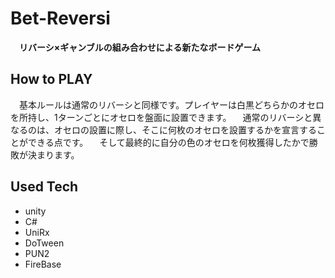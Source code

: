 # Bet-Reversi
　**リバーシ×ギャンブルの組み合わせによる新たなボードゲーム**

## How to PLAY
　基本ルールは通常のリバーシと同様です。プレイヤーは白黒どちらかのオセロを所持し、1ターンごとにオセロを盤面に設置できます。
　通常のリバーシと異なるのは、オセロの設置に際し、そこに何枚のオセロを設置するかを宣言することができる点です。
　そして最終的に自分の色のオセロを何枚獲得したかで勝敗が決まります。


## Used Tech
* unity
* C#
* UniRx
* DoTween
* PUN2
* FireBase